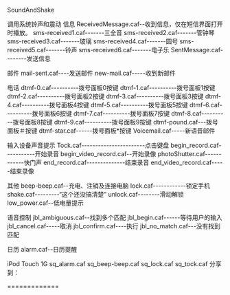 SoundAndShake

调用系统铃声和震动
信息 
ReceivedMessage.caf--收到信息，仅在短信界面打开时播放。 
sms-received1.caf-------三全音 
sms-received2.caf-------管钟琴 
sms-received3.caf-------玻璃 
sms-received4.caf-------圆号 
sms-received5.caf-------铃声 
sms-received6.caf-------电子乐 
SentMessage.caf--------发送信息 

邮件 
mail-sent.caf----发送邮件 
new-mail.caf-----收到新邮件 

电话 
dtmf-0.caf----------拨号面板0按键 
dtmf-1.caf----------拨号面板1按键 
dtmf-2.caf----------拨号面板2按键 
dtmf-3.caf----------拨号面板3按键 
dtmf-4.caf----------拨号面板4按键 
dtmf-5.caf----------拨号面板5按键 
dtmf-6.caf----------拨号面板6按键 
dtmf-7.caf----------拨号面板7按键 
dtmf-8.caf----------拨号面板8按键 
dtmf-9.caf----------拨号面板9按键 
dtmf-pound.caf---拨号面板＃按键 
dtmf-star.caf------拨号面板*按键 
Voicemail.caf-----新语音邮件 

输入设备声音提示 
Tock.caf-----------------------点击键盘 
begin_record.caf-----------开始录音 
begin_video_record.caf--开始录像 
photoShutter.caf------------快门声 
end_record.caf--------------结束录音 
end_video_record.caf-----结束录像 

其他 
beep-beep.caf--充电、注销及连接电脑 
lock.caf------------锁定手机 
shake.caf---------“这个还没搞清楚” 
unlock.caf--------滑动解锁 
low_power.caf--低电量提示 

语音控制 
jbl_ambiguous.caf--找到多个匹配 
jbl_begin.caf------等待用户的输入 
jbl_cancel.caf-----取消 
jbl_confirm.caf----执行 
jbl_no_match.caf---没有找到匹配 

日历 
alarm.caf--日历提醒 

iPod Touch 1G 
sq_alarm.caf 
sq_beep-beep.caf 
sq_lock.caf 
sq_tock.caf 
分享到： 

=============

